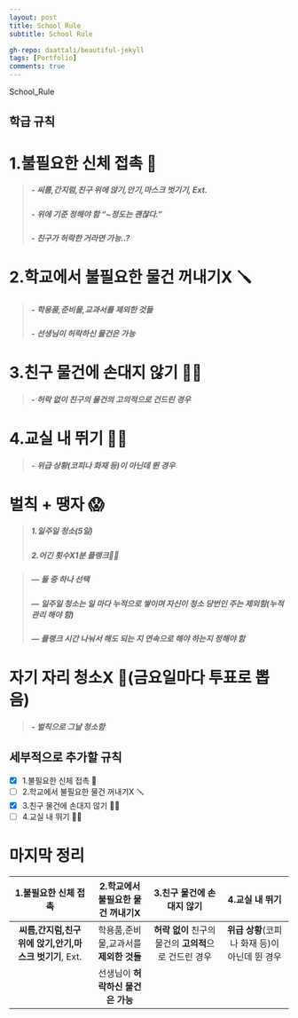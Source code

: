 ```yaml
---
layout: post
title: School Rule
subtitle: School Rule

gh-repo: daattali/beautiful-jekyll
tags: [Portfolio]
comments: true
---
```


 

School_Rule 
## 학급 규칙

# 1.불필요한 신체 접촉 👀

> ##### - **씨름,간지럼,친구 위에 앉기,안기,마스크 벗기기**, Ext.
> ##### - **위에 기준 정해야 함 “~정도는 괜찮다.”**
> ##### - 친구가 **허락**한 거라면 가능..?

# 2.학교에서 불필요한 물건 꺼내기X 🪛

> ##### - 학용품,준비물,교과서를 **제외한 것들**
> ##### - 선생님이 **허락하신 물건은 가능**

# 3.친구 물건에 손대지 않기 ✋🏻

> ##### - **허락 없이** 친구의 물건의 **고의적**으로 건드린 경우

# 4.교실 내 뛰기 🏃🏻
>
> ##### - **위급 상황**(코피나 화재 등)이 아닌데 뛴 경우

# 벌칙 + 땡자 😱

> ##### 1.**일주일 청소(5일)**
> ##### 2.**어긴 횟수X1분 플랭크💪🏻** 

> ##### — **둘 중 하나 선택**
>
> ##### — **일주일 청소는 일 마다 누적으로 쌓이며 자신이 청소 당번인 주는 제외함(누적 관리 해야 함)**
>
> ##### — 플랭크 **시간 나눠서** 해도 되는 지 **연속**으로 해야 하는지 정해야 함

# 자기 자리 청소X 🧹(금요일마다 투표로 뽑음) 

> ##### - **벌칙**으로 그날 **청소함**

## 세부적으로 추가할 규칙
- [X] 1.불필요한 신체 접촉 👀
- [ ] 2.학교에서 불필요한 물건 꺼내기X 🪛
- [X] 3.친구 물건에 손대지 않기 ✋🏻
- [ ] 4.교실 내 뛰기 🏃🏻

# 마지막 정리
  
|1.불필요한 신체 접촉|2.학교에서 불필요한 물건 꺼내기X|3.친구 물건에 손대지 않기|4.교실 내 뛰기|  
|:--:|:--:|:--:|:--:|  
|**씨름,간지럼,친구 위에 앉기,안기,마스크 벗기기**, Ext.|학용품,준비물,교과서를 **제외한 것들**|**허락 없이** 친구의 물건의 **고의적**으로 건드린 경우|**위급 상황**(코피나 화재 등)이 아닌데 뛴 경우|  
||선생님이 **허락하신 물건은 가능**|||  
  

